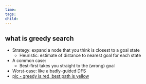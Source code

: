 ```yaml
---
time: 
tags: 
child:
---
```

## what is greedy search
- Strategy: expand a node that you think is closest to a goal state 
	- Heuristic: estimate of distance to nearest goal for each state
- A common case:
	- Best-first takes you straight to the (wrong) goal
- Worst-case: like a badly-guided DFS
- [pic - greedy is red, best path is yellow](https://i.imgur.com/5plaTQO.png)

